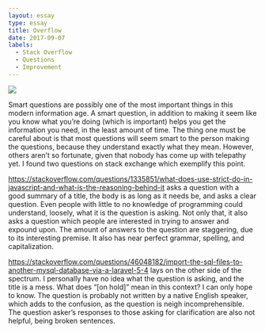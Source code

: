 ```yaml
---
layout: essay
type: essay
title: Overflow
date: 2017-09-07
labels:
  - Stack Overflow
  - Questions
  - Improvement
---
```


<img class="ui image" src="https://www.ostechnix.com/wp-content/uploads/2017/01/sk@ubuntuserver-_006.png">

Smart questions are possibly one of the most important things in this modern information age. A smart question, in addition to making it seem like you know what you’re doing (which is important) helps you get the information you need, in the least amount of time. The thing one must be careful about is that most questions will seem smart to the person making the questions, because they understand exactly what they mean. However, others aren’t so fortunate, given that nobody has come up with telepathy yet. I found two questions on stack exchange which exemplify this point.

https://stackoverflow.com/questions/1335851/what-does-use-strict-do-in-javascript-and-what-is-the-reasoning-behind-it asks a question with a good summary of a title, the body is as long as it needs be, and asks a clear question. Even people with little to no knowledge of programming could understand, loosely, what it is the question is asking. Not only that, it also asks a question which people are interested in trying to answer and expound upon. The amount of answers to the question are staggering, due to its interesting premise. It also has near perfect grammar, spelling, and capitalization.

https://stackoverflow.com/questions/46048182/import-the-sql-files-to-another-mysql-database-via-a-laravel-5-4 lays on the other side of the spectrum. I personally have no idea what the question is asking, and the title is a mess. What does “[on hold]” mean in this context? I can only hope to know. The question is probably not written by a native English speaker, which adds to the confusion, as the question is neigh incomprehensible. The question asker’s responses to those asking for clarification are also not helpful, being broken sentences.

